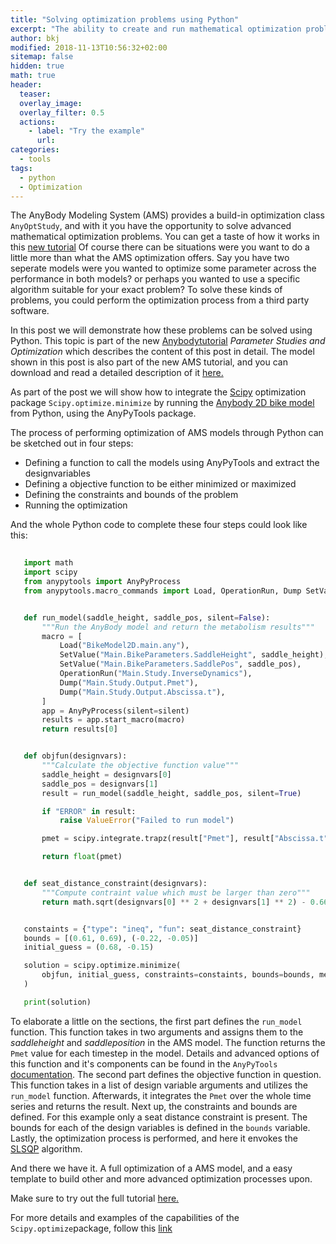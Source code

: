 ```yaml
---
title: "Solving optimization problems using Python"
excerpt: "The ability to create and run mathematical optimization problems, using third party software is a valuable tool."
author: bkj
modified: 2018-11-13T10:56:32+02:00
sitemap: false
hidden: true
math: true
header:
  teaser: 
  overlay_image: 
  overlay_filter: 0.5
  actions:
    - label: "Try the example"
      url: 
categories:
  - tools
tags: 
  - python
  - Optimization
---
```


The AnyBody Modeling System (AMS) provides a build-in optimization
class `AnyOptStudy`, and with it you have the opportunity to solve advanced mathematical optimization problems. You can get a taste of how it works in this [new tutorial](https://anyscript.org/tutorials/)
Of course there can be situations were you want to do a little more than what the AMS optimization offers. Say you have two seperate models were you wanted to optimize some parameter across
the performance in both models? or perhaps you wanted to use a specific algorithm suitable for your exact problem? To solve these kinds of problems, you
could perform the optimization process from a third party software. 

In this post we will demonstrate how these problems can be solved using Python.
This topic is part of the new
[Anybodytutorial](https://anyscript.org/tutorials/Parameter_studies_and_optimization/index.html)
_Parameter Studies and Optimization_ which describes the content of this post in
detail. The model shown in this post is also part of the new AMS tutorial, and
you can download and read a detailed description of it
[here.](https://anyscript.org/tutorials/Parameter_studies_and_optimization/lesson3.html)

As part of the post we will show how to integrate the [Scipy](https://docs.scipy.org/doc/scipy/reference/index.html) optimization package
`Scipy.optimize.minimize` by running the [Anybody 2D bike model](https://anyscript.org/ammr-doc/auto_examples/Sports/plot_BikeModel2D.html#sphx-glr-auto-examples-sports-plot-bikemodel2d-py) from Python, using the AnyPyTools package.

The process of performing optimization of AMS models through Python can be sketched out in four steps:

- Defining a function to call the models using AnyPyTools and extract the designvariables
- Defining a objective function to be either minimized or maximized
- Defining the constraints and bounds of the problem
- Running the optimization

And the whole Python code to complete these four steps could look like this:

 ```Python
  
    import math
    import scipy
    from anypytools import AnyPyProcess
    from anypytools.macro_commands import Load, OperationRun, Dump SetValue


    def run_model(saddle_height, saddle_pos, silent=False):
        """Run the AnyBody model and return the metabolism results"""
        macro = [
            Load("BikeModel2D.main.any"),
            SetValue("Main.BikeParameters.SaddleHeight", saddle_height),
            SetValue("Main.BikeParameters.SaddlePos", saddle_pos),
            OperationRun("Main.Study.InverseDynamics"),
            Dump("Main.Study.Output.Pmet"),
            Dump("Main.Study.Output.Abscissa.t"),
        ]
        app = AnyPyProcess(silent=silent)
        results = app.start_macro(macro)
        return results[0]


    def objfun(designvars):
        """Calculate the objective function value"""
        saddle_height = designvars[0]
        saddle_pos = designvars[1]
        result = run_model(saddle_height, saddle_pos, silent=True)

        if "ERROR" in result:
            raise ValueError("Failed to run model")

        pmet = scipy.integrate.trapz(result["Pmet"], result["Abscissa.t"])

        return float(pmet)


    def seat_distance_constraint(designvars):
        """Compute contraint value which must be larger than zero"""
        return math.sqrt(designvars[0] ** 2 + designvars[1] ** 2) - 0.66


    constaints = {"type": "ineq", "fun": seat_distance_constraint}
    bounds = [(0.61, 0.69), (-0.22, -0.05)]
    initial_guess = (0.68, -0.15)

    solution = scipy.optimize.minimize(
        objfun, initial_guess, constraints=constaints, bounds=bounds, method="SLSQP"
    )

    print(solution)
```

To elaborate a little on the sections, the first part defines the `run_model`
function. This function takes in two arguments and assigns them to the
_saddleheight_ and _saddleposition_ in the AMS model. The function returns the
`Pmet` value for each timestep in the model. Details and advanced options of
this function and it's components can be found in the `AnyPyTools`
[documentation](https://anybody-research-group.github.io/anypytools-docs/). The
second part defines the objective function in question. This function takes in a
list of design variable arguments and utilizes the `run_model` function.
Afterwards, it integrates the `Pmet` over the whole time series and returns the
result. Next up, the constraints and bounds are defined. For this example only a
seat distance constraint is present. The bounds for each of the design
variables is defined in the `bounds` variable. Lastly, the optimization process is
performed, and here it envokes the [SLSQP](https://docs.scipy.org/doc/scipy/reference/optimize.minimize-slsqp.html#optimize-minimize-slsqp)
algorithm.

And there we have it. A full optimization of a AMS model, and a easy template to
build other and more advanced optimization processes upon. 

Make sure to try out the full tutorial
[here.](https://anyscript.org/tutorials/Parameter_studies_and_optimization/index.html)

For more details and examples of the capabilities of the
`Scipy.optimize`package, follow this
[link](https://docs.scipy.org/doc/scipy/reference/tutorial/optimize.html)